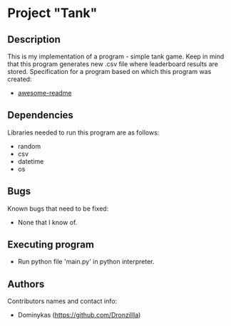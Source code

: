 # Project "Tank"

## Description

This is my implementation of a program - simple tank game. Keep in mind that this program generates new .csv file where leaderboard results are stored. 
Specification for a program based on which this program was created:
* [awesome-readme](https://github.com/Dronzillla/tank/blob/main/tank-game-description.md)

## Dependencies

Libraries needed to run this program are as follows: 
* random
* csv
* datetime
* os

## Bugs

Known bugs that need to be fixed:
* None that I know of.

## Executing program

* Run python file 'main.py' in python interpreter.

## Authors

Contributors names and contact info:
* Dominykas (https://github.com/Dronzillla)